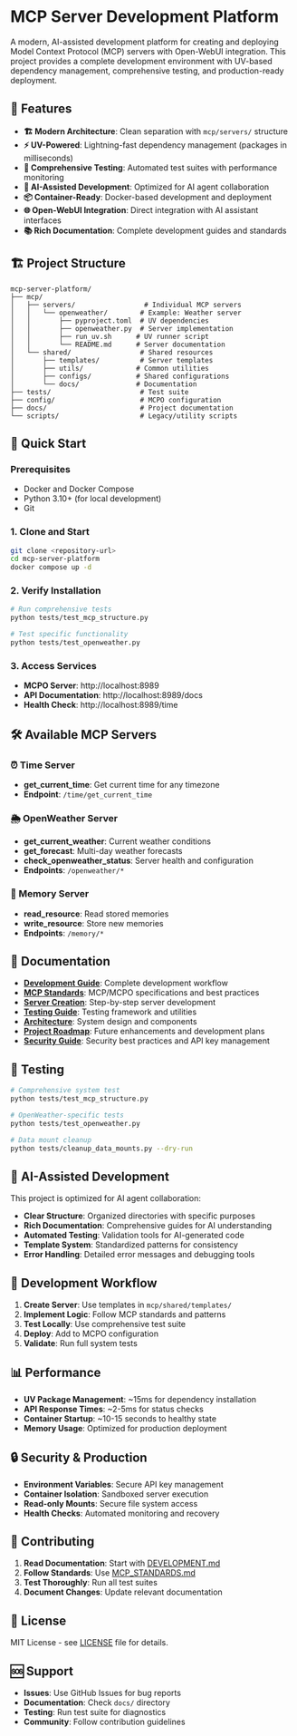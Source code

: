 # MCP Server Development Platform

A modern, AI-assisted development platform for creating and deploying Model Context Protocol (MCP) servers with Open-WebUI integration. This project provides a complete development environment with UV-based dependency management, comprehensive testing, and production-ready deployment.

## 🚀 Features

- **🏗️ Modern Architecture**: Clean separation with `mcp/servers/` structure
- **⚡ UV-Powered**: Lightning-fast dependency management (packages in milliseconds)
- **🧪 Comprehensive Testing**: Automated test suites with performance monitoring
- **🔧 AI-Assisted Development**: Optimized for AI agent collaboration
- **📦 Container-Ready**: Docker-based development and deployment
- **🌐 Open-WebUI Integration**: Direct integration with AI assistant interfaces
- **📚 Rich Documentation**: Complete development guides and standards

## 🏗️ Project Structure

```
mcp-server-platform/
├── mcp/
│   ├── servers/                 # Individual MCP servers
│   │   └── openweather/        # Example: Weather server
│   │       ├── pyproject.toml  # UV dependencies
│   │       ├── openweather.py  # Server implementation
│   │       ├── run_uv.sh      # UV runner script
│   │       └── README.md      # Server documentation
│   └── shared/                 # Shared resources
│       ├── templates/          # Server templates
│       ├── utils/             # Common utilities
│       ├── configs/           # Shared configurations
│       └── docs/              # Documentation
├── tests/                      # Test suite
├── config/                     # MCPO configuration
├── docs/                       # Project documentation
└── scripts/                    # Legacy/utility scripts
```

## 🚀 Quick Start

### Prerequisites
- Docker and Docker Compose
- Python 3.10+ (for local development)
- Git

### 1. Clone and Start
```bash
git clone <repository-url>
cd mcp-server-platform
docker compose up -d
```

### 2. Verify Installation
```bash
# Run comprehensive tests
python tests/test_mcp_structure.py

# Test specific functionality
python tests/test_openweather.py
```

### 3. Access Services
- **MCPO Server**: http://localhost:8989
- **API Documentation**: http://localhost:8989/docs
- **Health Check**: http://localhost:8989/time

## 🛠️ Available MCP Servers

### ⏰ Time Server
- **get_current_time**: Get current time for any timezone
- **Endpoint**: `/time/get_current_time`

### 🌦️ OpenWeather Server
- **get_current_weather**: Current weather conditions
- **get_forecast**: Multi-day weather forecasts
- **check_openweather_status**: Server health and configuration
- **Endpoints**: `/openweather/*`

### 💾 Memory Server
- **read_resource**: Read stored memories
- **write_resource**: Store new memories
- **Endpoints**: `/memory/*`

## 📖 Documentation

- **[Development Guide](docs/DEVELOPMENT.md)**: Complete development workflow
- **[MCP Standards](docs/MCP_STANDARDS.md)**: MCP/MCPO specifications and best practices
- **[Server Creation](docs/SERVER_CREATION.md)**: Step-by-step server development
- **[Testing Guide](tests/README.md)**: Testing framework and utilities
- **[Architecture](docs/ARCHITECTURE.md)**: System design and components
- **[Project Roadmap](docs/ROADMAP.md)**: Future enhancements and development plans
- **[Security Guide](docs/SECURITY.md)**: Security best practices and API key management

## 🧪 Testing

```bash
# Comprehensive system test
python tests/test_mcp_structure.py

# OpenWeather-specific tests
python tests/test_openweather.py

# Data mount cleanup
python tests/cleanup_data_mounts.py --dry-run
```

## 🤖 AI-Assisted Development

This project is optimized for AI agent collaboration:

- **Clear Structure**: Organized directories with specific purposes
- **Rich Documentation**: Comprehensive guides for AI understanding
- **Automated Testing**: Validation tools for AI-generated code
- **Template System**: Standardized patterns for consistency
- **Error Handling**: Detailed error messages and debugging tools

## 🔧 Development Workflow

1. **Create Server**: Use templates in `mcp/shared/templates/`
2. **Implement Logic**: Follow MCP standards and patterns
3. **Test Locally**: Use comprehensive test suite
4. **Deploy**: Add to MCPO configuration
5. **Validate**: Run full system tests

## 📊 Performance

- **UV Package Management**: ~15ms for dependency installation
- **API Response Times**: ~2-5ms for status checks
- **Container Startup**: ~10-15 seconds to healthy state
- **Memory Usage**: Optimized for production deployment

## 🔒 Security & Production

- **Environment Variables**: Secure API key management
- **Container Isolation**: Sandboxed server execution
- **Read-only Mounts**: Secure file system access
- **Health Checks**: Automated monitoring and recovery

## 🤝 Contributing

1. **Read Documentation**: Start with [DEVELOPMENT.md](docs/DEVELOPMENT.md)
2. **Follow Standards**: Use [MCP_STANDARDS.md](docs/MCP_STANDARDS.md)
3. **Test Thoroughly**: Run all test suites
4. **Document Changes**: Update relevant documentation

## 📄 License

MIT License - see [LICENSE](LICENSE) file for details.

## 🆘 Support

- **Issues**: Use GitHub Issues for bug reports
- **Documentation**: Check `docs/` directory
- **Testing**: Run test suite for diagnostics
- **Community**: Follow contribution guidelines
